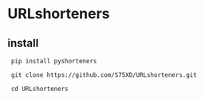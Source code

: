 # URLshorteners

	
## install
```
 pip install pyshorteners

 git clone https://github.com/S75XD/URLshorteners.git

 cd URLshorteners
``` 


